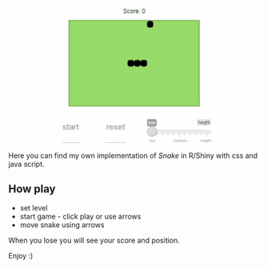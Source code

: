 ![](snake.gif)

Here you can find my own implementation of <i>Snake</i> in R/Shiny with css and java script.

How play
--------

-   set level
-   start game - click play or use arrows
-   move snake using arrows

When you lose you will see your score and position.

Enjoy :)
